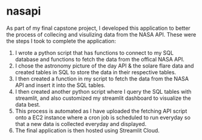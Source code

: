 # nasapi
As part of my final capstone project, I developed this application to better the process of collecing and visulizing data from the NASA API.
These were the steps I took to complete the application:
1) I wrote a python script that has functions to connect to my SQL database and functions to fetch the data from the offical NASA API.
2) I chose the astronomy picture of the day API & the solare flare data and created tables in SQL to store the data in their respective tables.
3) I then created a function in my script to fetch the data from the NASA API and insert it into the SQL tables.
4) I then created another python script where I query the SQL tables with streamlit, and also customized my streamlit dashboard to visualize the data best.
5) This process is automated as I have uploaded the fetching API script onto a EC2 instance where a cron job is scheduled to run everyday so that a new data is collected everyday and displayed.
6) The final application is then hosted using Streamlit Cloud.
